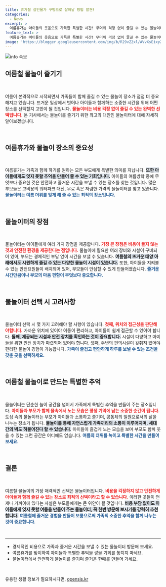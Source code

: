 ```yaml
---
title: 휴가철 살인물가 구멍으로 살아날 방법 발견!
categories:
  - News
excerpt: >
  여름휴가는 아이들의 웃음으로 가득한 특별한 시간! 무더위 걱정 없이 즐길 수 있는 물놀이터를 통해 비용 부담 없이 행복한 추억을 만들어보세요. 여름철, 비용 걱정 없는 물놀이 장소를 적극 추천합니다!
feature_text: >
  여름휴가는 아이들의 웃음으로 가득한 특별한 시간! 무더위 걱정 없이 즐길 수 있는 물놀이터를 통해 비용 부담 없이 행복한 추억을 만들어보세요. 여름철, 비용 걱정 없는 물놀이 장소를 적극 추천합니다!
image: 'https://blogger.googleusercontent.com/img/b/R29vZ2xl/AVvXsEixyZcFfHzMRdzZMjFBmAUKJYCLCGyLL1o632UiGVXcaFdKo_bkvkuCioo0uUKlGfBVcT3P84aROyZIXSBEx3Aw5nCQ3pTgDom1WDC4m8eifvWiAmWEEVb4x6G_l8C0QH225ldMjyaFvpxGEBGNO37VmDTDMHGhJPq73UglMfDca1-0aw/s1600/blogspot.png'
---
```


<p><img src="https://blogger.googleusercontent.com/img/b/R29vZ2xl/AVvXsEixyZcFfHzMRdzZMjFBmAUKJYCLCGyLL1o632UiGVXcaFdKo_bkvkuCioo0uUKlGfBVcT3P84aROyZIXSBEx3Aw5nCQ3pTgDom1WDC4m8eifvWiAmWEEVb4x6G_l8C0QH225ldMjyaFvpxGEBGNO37VmDTDMHGhJPq73UglMfDca1-0aw/s1600/blogspot.png" alt="info 속보" /></p>

<h2 data-ke-size="size26">여름철 물놀이 즐기기</h2>

<p data-ke-size="size16">&nbsp;</p>

<p>여름이 본격적으로 시작되면서 가족들이 함께 즐길 수 있는 물놀이 장소가 점점 더 중요해지고 있습니다. 뜨거운 일상에서 벗어나 아이들과 함께하는 소중한 시간을 위해 어떤 장소를 선택할지 고민이 될 것입니다. <b><span style="color: #ee2323;">물놀이터는 비용 걱정 없이 즐길 수 있는 완벽한 선택입니다.</span></b> 본 기사에서는 물놀이를 즐기기 위한 최고의 대안인 물놀이터에 대해 자세히 알아보겠습니다.</p>

<p data-ke-size="size16">&nbsp;</p>

<h2 data-ke-size="size26">여름휴가와 물놀이 장소의 중요성</h2>

<p data-ke-size="size16">&nbsp;</p>

<p>여름휴가는 가족과 함께 하기를 원하는 모든 부모에게 특별한 의미를 지닙니다. <b><span style="background-color: #21538527;">또한 아이들에게도 잊지 못할 추억을 만들어 줄 수 있는 기회입니다.</span></b> 아이들의 여름방학 중에 무엇보다 중요한 것은 안전하고 즐거운 시간을 보낼 수 있는 장소를 찾는 것입니다. 많은 부모들은 고비용의 워터파크 대신, 무료 혹은 저렴한 가격의 물놀이터를 찾고 있습니다. <b><span style="color: #1a5490;">물놀이터는 여름 더위를 잊게 해 줄 수 있는 최적의 장소입니다.</span></b></p>

<p data-ke-size="size16">&nbsp;</p>

<h2 data-ke-size="size26">물놀이터의 장점</h2>

<p data-ke-size="size16">&nbsp;</p>

<p>물놀이터는 아이들에게 여러 가지 장점을 제공합니다. <b><span style="color: #ee2323;">가장 큰 장점은 비용이 들지 않는 것과 안전한 환경을 제공한다는 점입니다.</span></b> 물놀이에 필요한 여러 장비와 시설이 구비되어 있어, 부모는 경제적인 부담 없이 시간을 보낼 수 있습니다. <b><span style="background-color: #21538527;">여름철의 뜨거운 태양 아래에서도 시원하게 즐길 수 있는 다양한 물놀이 시설이 있습니다.</span></b> 또한, 아이들을 지켜볼 수 있는 안전요원들이 배치되어 있어, 부모들이 안심할 수 있게 만들어졌습니다. <b><span style="color: #1a5490;">즐거운 시간만큼이나 부모의 마음 편함이 무엇보다 중요합니다.</span></b></p>

<p data-ke-size="size16">&nbsp;</p>

<h2 data-ke-size="size26">물놀이터 선택 시 고려사항</h2>

<p data-ke-size="size16">&nbsp;</p>

<p>물놀이터 선택 시 몇 가지 고려해야 할 사항이 있습니다. <b><span style="color: #ee2323;">첫째, 위치와 접근성을 판단해야합니다.</span></b> 가까운 위치에 있어야 이동이 편리하고, 아이들이 쉽게 접근할 수 있어야 합니다. <b><span style="background-color: #21538527;">둘째, 제공되는 시설과 안전 장치를 확인하는 것이 중요합니다.</span></b> 시설이 다양하고 아이들을 위한 안전 장치가 마련되어 있어야 합니다. 셋째, 주변의 편의시설이 갖춰져 있어야 편리한 물놀이 경험이 가능합니다. <b><span style="color: #1a5490;">가족이 즐겁고 편안하게 하루를 보낼 수 있는 조건을 갖춘 곳을 선택하세요.</span></b></p>

<p data-ke-size="size16">&nbsp;</p>

<h2 data-ke-size="size26">여름철 물놀이로 만드는 특별한 추억</h2>

<p data-ke-size="size16">&nbsp;</p>

<p>물놀이터는 단순한 놀이 공간을 넘어서 가족에게 특별한 추억을 만들어 주는 장소입니다. <b><span style="color: #ee2323;">아이들과 부모가 함께 물속에서 노는 모습은 평생 기억에 남는 소중한 순간이 됩니다.</span></b> 도심 속의 물놀이터는 부모가 아이들과 소통하고 즐기며, 공동체의 일원으로서의 삶을 나누는 장소가 됩니다. <b><span style="background-color: #21538527;">물놀이를 통해 자연스럽게 가족끼리의 소통이 이루어지며, 세대 간의 벽도 허물어진다 할 수 있습니다.</span></b> 아이들이 즐겁게 노는 모습을 보며 부모도 함께 웃을 수 있는 그런 공간은 어디에도 없습니다. <b><span style="color: #1a5490;">여름의 더위를 녹이고 특별한 시간을 만들어 보세요.</span></b></p>

<p data-ke-size="size16">&nbsp;</p>

<h2 data-ke-size="size26">결론</h2>

<p data-ke-size="size16">&nbsp;</p>

<p>여름철 물놀이의 가장 매력적인 선택은 물놀이터입니다. <b><span style="color: #ee2323;">비용을 걱정하지 않고 안전하게 아이들과 함께 즐길 수 있는 장소로 최적의 선택이라고 할 수 있습니다.</span></b> 이러한 곳들이 언제나 가까이에 있다는 사실은 부모들에게는 큰 위안이 될 것입니다. <b><span style="background-color: #21538527;">비용 부담 없이도 아이들에게 잊지 못할 여름을 만들어 주는 물놀이터, 꼭 한번 방문해 보시기를 강력히 추천합니다.</span></b> <b><span style="color: #1a5490;">여름철에 즐거운 경험을 만들어 보룸으로써 가족의 소중한 추억을 함께 나누는 것이 중요합니다.</span></b></p>

<p data-ke-size="size16">&nbsp;</p>

<hr />

<ul>
    <li>경제적인 비용으로 가족과 즐거운 시간을 보낼 수 있는 물놀이터 방문해 보세요.</li>
    <li>여름휴가를 맞이하여 아이들과 특별한 추억을 쌓을 기회를 놓치지 마세요.</li>
    <li>물놀이터에서 안전하게 물놀이를 즐기며 즐거운 한때를 만들어 가세요.</li>
</ul>

<p data-ke-size="size16">&nbsp;</p>
유용한 생활 정보가 필요하시다면, <a href="https://opensis.kr" rel="dofollow">opensis.kr</a>


